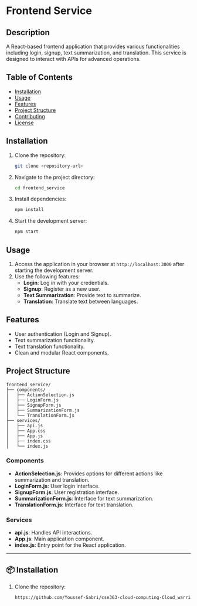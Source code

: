 # Frontend Service

## Description
A React-based frontend application that provides various functionalities including login, signup, text summarization, and translation. This service is designed to interact with APIs for advanced operations.

## Table of Contents
- [Installation](#installation)
- [Usage](#usage)
- [Features](#features)
- [Project Structure](#project-structure)
- [Contributing](#contributing)
- [License](#license)

## Installation

1. Clone the repository:
   ```bash
   git clone <repository-url>
   ```

2. Navigate to the project directory:
   ```bash
   cd frontend_service
   ```

3. Install dependencies:
   ```bash
   npm install
   ```

4. Start the development server:
   ```bash
   npm start
   ```

## Usage

1. Access the application in your browser at `http://localhost:3000` after starting the development server.
2. Use the following features:
   - **Login**: Log in with your credentials.
   - **Signup**: Register as a new user.
   - **Text Summarization**: Provide text to summarize.
   - **Translation**: Translate text between languages.

## Features
- User authentication (Login and Signup).
- Text summarization functionality.
- Text translation functionality.
- Clean and modular React components.

## Project Structure

```
frontend_service/
├── components/
│   ├── ActionSelection.js
│   ├── LoginForm.js
│   ├── SignupForm.js
│   ├── SummarizationForm.js
│   └── TranslationForm.js
├── services/
│   ├── api.js
│   ├── App.css
│   ├── App.js
│   ├── index.css
│   └── index.js
```

### Components
- **ActionSelection.js**: Provides options for different actions like summarization and translation.
- **LoginForm.js**: User login interface.
- **SignupForm.js**: User registration interface.
- **SummarizationForm.js**: Interface for text summarization.
- **TranslationForm.js**: Interface for text translation.

### Services
- **api.js**: Handles API interactions.
- **App.js**: Main application component.
- **index.js**: Entry point for the React application.
---


## 📦 Installation
1. Clone the repository:
   ```bash
   https://github.com/Youssef-Sabri/cse363-cloud-computing-Cloud_warriors-Multi-Lang-Microservices/tree/main/frontend_service

